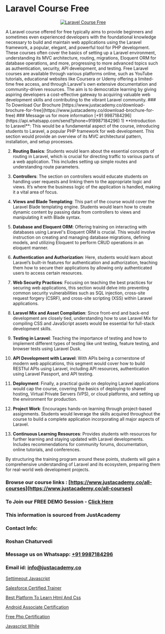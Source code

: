 # Laravel Course Free

<p align="center">
  <a href="https://justacademy.co/storage2/course_image/1676637388_course_image.webp">
    <img src="https://justacademy.co/course-detail/laravel-training" alt="Laravel Course Free">
  </a>
</p>
A Laravel course offered for free typically aims to provide beginners and sometimes even experienced developers with the foundational knowledge necessary to build and maintain web applications using the Laravel framework, a popular, elegant, and powerful tool for PHP development. These courses often cover the basics of setting up a Laravel environment, understanding its MVC architecture, routing, migrations, Eloquent ORM for database operations, and more, progressing to more advanced topics such as authentication, security, API development, and testing. Free Laravel courses are available through various platforms online, such as YouTube tutorials, educational websites like Coursera or Udemy offering a limited-time free access, and through Laravel's own extensive documentation and community-driven resources. The aim is to democratize learning by giving aspiring developers a cost-effective gateway to acquiring valuable web development skills and contributing to the vibrant Laravel community.
### To Download Our Brochure [https://www.justacademy.co/download-brochure-for-free](https://www.justacademy.co/download-brochure-for-free)
### Message us for more information [+91 9987184296](https://api.whatsapp.com/send?phone=919987184296)
1) **Introduction to Laravel**: This would be a fundamental aspect of the course, introducing students to Laravel, a popular PHP framework for web development. This section would provide an overview of its MVC architectural pattern, installation, and setup processes.

2) **Routing Basics**: Students would learn about the essential concepts of routing in Laravel, which is crucial for directing traffic to various parts of a web application. This includes setting up simple routes and understanding route parameters.

3) **Controllers**: The section on controllers would educate students on handling user requests and linking them to the appropriate logic and views. It’s where the business logic of the application is handled, making it a vital area of focus.

4) **Views and Blade Templating**: This part of the course would cover the Laravel Blade templating engine. Students would learn how to create dynamic content by passing data from controllers to views and manipulating it with Blade syntax.

5) **Database and Eloquent ORM**: Offering training on interacting with databases using Laravel's Eloquent ORM is crucial. This would involve instruction on creating and managing database migrations, defining models, and utilizing Eloquent to perform CRUD operations in an eloquent manner.

6) **Authentication and Authorization**: Here, students would learn about Laravel’s built-in features for authentication and authorization, teaching them how to secure their applications by allowing only authenticated users to access certain resources.

7) **Web Security Practices**: Focusing on teaching the best practices for securing web applications, this section would delve into preventing common security vulnerabilities such as SQL injection, cross-site request forgery (CSRF), and cross-site scripting (XSS) within Laravel applications.

8) **Laravel Mix and Asset Compilation**: Since front-end and back-end development are closely tied, understanding how to use Laravel Mix for compiling CSS and JavaScript assets would be essential for full-stack development skills.

9) **Testing in Laravel**: Teaching the importance of testing and how to implement different types of testing like unit testing, feature testing, and browser tests using Laravel Dusk.

10) **API Development with Laravel**: With APIs being a cornerstone of modern web applications, this segment would cover how to build RESTful APIs using Laravel, including API resources, authentication using Laravel Passport, and API testing.

11) **Deployment**: Finally, a practical guide on deploying Laravel applications would cap the course, covering the basics of deploying to shared hosting, Virtual Private Servers (VPS), or cloud platforms, and setting up the environment for production.

12) **Project Work**: Encourages hands-on learning through project-based assignments. Students would leverage the skills acquired throughout the course to build a complete application incorporating all major aspects of Laravel.

13) **Continuous Learning Resources**: Provides students with resources for further learning and staying updated with Laravel developments. Includes recommendations for community forums, documentation, online tutorials, and conferences.

By structuring the training program around these points, students will gain a comprehensive understanding of Laravel and its ecosystem, preparing them for real-world web development projects.

### Browse our course links : [https://www.justacademy.co/all-courses](https://www.justacademy.co/all-courses) 
### To Join our FREE DEMO Session - [Click Here](https://www.justacademy.co/register-for-course-demo)


### This information is sourced from JustAcademy
### Contact Info:
### Roshan Chaturvedi
### Message us on Whatsapp: [+91 9987184296](https://api.whatsapp.com/send?phone=919987184296)
### Email id: [info@justacademy.co](mailto:info@justacademy.co)
                
[Settimeout Javascript](https://www.linkedin.com/pulse/settimeout-javascript-justacademy-kolkata-skzre?trackingId=ohuHf5GgDg8mEaxhldM6HA%3D%3D&lipi=urn%3Ali%3Apage%3Ad_flagship3_company_admin%3B57ggr4WVTUuBeEA%2FxPy55A%3D%3D)

[Salesforce Certified Trainer](https://www.linkedin.com/pulse/salesforce-certified-trainer-justacademy-kolkata-e4ane?trackingId=GtBi5YkugAtiapBv2RmOYA%3D%3D&lipi=urn%3Ali%3Apage%3Ad_flagship3_company_admin%3Bul7GTKO7ThmTI9oLPnZkzg%3D%3D)

[Best Platform To Learn Html And Css](https://medium.com/@mistersumit961/best-platform-to-learn-html-and-css-ebc77415fdb2)

[Android Associate Certification](https://medium.com/@pzade254/android-associate-certification-088902f2265b)

[Free Php Certification](https://justacademyin.github.io/justacademy/free-php-certification)

[Javascript While](https://justacademyin.github.io/Articles/Javascript-While)


